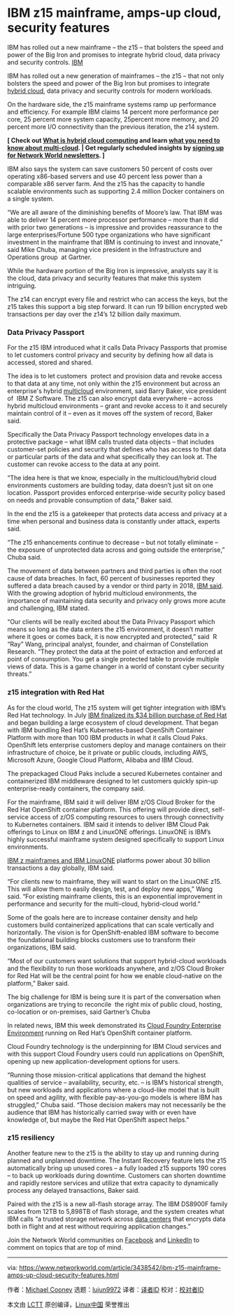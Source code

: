 [#]: collector: (lujun9972)
[#]: translator: ( )
[#]: reviewer: ( )
[#]: publisher: ( )
[#]: url: ( )
[#]: subject: (IBM z15 mainframe, amps-up cloud, security features)
[#]: via: (https://www.networkworld.com/article/3438542/ibm-z15-mainframe-amps-up-cloud-security-features.html)
[#]: author: (Michael Cooney https://www.networkworld.com/author/Michael-Cooney/)

IBM z15 mainframe, amps-up cloud, security features
======
IBM has rolled out a new mainframe – the z15 – that bolsters the speed and power of the Big Iron and promises to integrate hybrid cloud, data privacy and security controls.
[IBM][1]

IBM has rolled out a new generation of mainframes – the z15 – that not only bolsters the speed and power of the Big Iron but promises to integrate [hybrid cloud][2], data privacy and security controls for modern workloads.

On the hardware side, the z15 mainframe systems ramp up performance and efficiency. For example IBM claims 14 percent more performance per core, 25 percent more system capacity, 25percent more memory, and 20 percent more I/O connectivity than the previous iteration, the z14 system. 

**[ Check out [What is hybrid cloud computing][3] and learn [what you need to know about multi-cloud][4]. | Get regularly scheduled insights by [signing up for Network World newsletters][5]. ]**

IBM also says the system can save customers 50 percent of costs over operating x86-based servers and use 40 percent less power than a comparable x86 server farm. And the z15 has the capacity to handle scalable environments such as supporting 2.4 million Docker containers on a single system.

“We are all aware of the diminishing benefits of Moore’s law. That IBM was able to deliver 14 percent more processor performance – more than it did with prior two generations – is impressive and provides reassurance to the large enterprises/Fortune 500 type organizations who have significant investment in the mainframe that IBM is continuing to invest and innovate,” said Mike Chuba, managing vice president in the Infrastructure and Operations group  at Gartner.

While the hardware portion of the Big Iron is impressive, analysts say it is the cloud, data privacy and security features that make this system intriguing.

The z14 can encrypt every file and restrict who can access the keys, but the z15 takes this support a big step forward. It can run 19 billion encrypted web transactions per day over the z14’s 12 billion daily maximum.

### Data Privacy Passport

For the z15 IBM introduced what it calls Data Privacy Passports that promise to let customers control privacy and security by defining how all data is accessed, stored and shared.

The idea is to let customers  protect and provision data and revoke access to that data at any time, not only within the z15 environment but across an enterprise's hybrid [multicloud][6] environment, said Barry Baker, vice president of  IBM Z Software. The z15 can also encrypt data everywhere – across hybrid multicloud environments – grant and revoke access to it and securely maintain control of it – even as it moves off the system of record, Baker said.

Specifically the Data Privacy Passport technology envelopes data in a protective package – what IBM calls trusted data objects – that includes customer-set policies and security that defines who has access to that data or particular parts of the data and what specifically they can look at. The customer can revoke access to the data at any point. 

“The idea here is that we know, especially in the multicloud/hybrid cloud environments customers are building today, data doesn’t just sit on one location. Passport provides enforced enterprise-wide security policy based on needs and provable consumption of data,” Baker said.

In the end the z15 is a gatekeeper that protects data access and privacy at a time when personal and business data is constantly under attack, experts said.

“The z15 enhancements continue to decrease – but not totally eliminate – the exposure of unprotected data across and going outside the enterprise,” Chuba said.

The movement of data between partners and third parties is often the root cause of data breaches. In fact, 60 percent of businesses reported they suffered a data breach caused by a vendor or third party in 2018, [IBM said][7].  With the growing adoption of hybrid multicloud environments, the importance of maintaining data security and privacy only grows more acute and challenging, IBM stated.

“Our clients will be really excited about the Data Privacy Passport which means so long as the data enters the z15 environment, it doesn’t matter where it goes or comes back, it is now encrypted and protected,” said  R “Ray” Wang, principal analyst, founder, and chairman of Constellation Research. “They protect the data at the point of extraction and enforced at point of consumption. You get a single protected table to provide multiple views of data. This is a game changer in a world of constant cyber security threats.”

### z15 integration with Red Hat

As for the cloud world, The z15 system will get tighter integration with IBM’s Red Hat technology. In July [IBM finalized its $34 billion purchase of Red Hat][8] and began building a large ecosystem of cloud development. That began with IBM bundling Red Hat’s Kubernetes-based OpenShift Container Platform with more than 100 IBM products in what it calls Cloud Paks. OpenShift lets enterprise customers deploy and manage containers on their infrastructure of choice, be it private or public clouds, including AWS, Microsoft Azure, Google Cloud Platform, Alibaba and IBM Cloud.

The prepackaged Cloud Paks include a secured Kubernetes container and containerized IBM middleware designed to let customers quickly spin-up enterprise-ready containers, the company said. 

For the mainframe, IBM said it will deliver IBM z/OS Cloud Broker for the Red Hat OpenShift container platform. This offering will provide direct, self-service access of z/OS computing resources to users through connectivity to Kubernetes containers. IBM said it intends to deliver IBM Cloud Pak offerings to Linux on IBM z and LinuxONE offerings. LinuxONE is IBM’s highly successful mainframe system designed specifically to support Linux environments.

[IBM z mainframes and IBM LinuxONE][9] platforms power about 30 billion transactions a day globally, IBM said. 

“For clients new to mainframe, they will want to start on the LinuxONE z15. This will allow them to easily design, test, and deploy new apps,” Wang said. “For existing mainframe clients, this is an exponential improvement in performance and security for the multi-cloud, hybrid-cloud world.”

Some of the goals here are to increase container density and help customers build containerized applications that can scale vertically and horizontally. The vision is for OpenShift-enabled IBM software to become the foundational building blocks customers use to transform their organizations, IBM said.

“Most of our customers want solutions that support hybrid-cloud workloads and the flexibility to run those workloads anywhere, and z/OS Cloud Broker for Red Hat will be the central point for how we enable cloud-native on the platform,” Baker said.

The big challenge for IBM is being sure it is part of the conversation when organizations are trying to reconcile  the right mix of public cloud, hosting, co-location or on-premises, said Gartner’s Chuba

In related news, IBM this week demonstrated its [Cloud Foundry Enterprise Environment][10] running on Red Hat’s OpenShift container platform.

Cloud Foundry technology is the underpinning for IBM Cloud services and with this support Cloud Foundry users could run applications on OpenShift, opening up new application-development options for users.  

“Running those mission-critical applications that demand the highest qualities of service – availability, security, etc. – is IBM’s historical strength, but new workloads and applications where a cloud-like model that is built on speed and agility, with flexible pay-as-you-go models is where IBM has struggled,” Chuba said. “Those decision makers may not necessarily be the audience that IBM has historically carried sway with or even have knowledge of, but maybe the Red Hat OpenShift aspect helps.”

### z15 resiliency

Another feature new to the z15 is the ability to stay up and running during planned and unplanned downtime. The Instant Recovery feature lets the z15 automatically bring up unused cores – a fully loaded z15 supports 190 cores – to back up workloads during downtime. Customers can shorten downtime and rapidly restore services and utilize that extra capacity to dynamically process any delayed transactions, Baker said.  

Paired with the z15 is a new all-flash storage array. The IBM DS8900F family scales from 12TB to 5,898TB of flash storage, and the system creates what IBM calls “a trusted storage network across [data centers][11] that encrypts data both in flight and at rest without requiring application changes.”

Join the Network World communities on [Facebook][12] and [LinkedIn][13] to comment on topics that are top of mind.

--------------------------------------------------------------------------------

via: https://www.networkworld.com/article/3438542/ibm-z15-mainframe-amps-up-cloud-security-features.html

作者：[Michael Cooney][a]
选题：[lujun9972][b]
译者：[译者ID](https://github.com/译者ID)
校对：[校对者ID](https://github.com/校对者ID)

本文由 [LCTT](https://github.com/LCTT/TranslateProject) 原创编译，[Linux中国](https://linux.cn/) 荣誉推出

[a]: https://www.networkworld.com/author/Michael-Cooney/
[b]: https://github.com/lujun9972
[1]: https://www.multivu.com/players/English/8247556-ibm-z15-platform-multicloud-data-security/image/z15_1568227935514-HR.jpg
[2]: https://www.networkworld.com/article/3268448/what-is-hybrid-cloud-really-and-whats-the-best-strategy.html
[3]: https://www.networkworld.com/article/3233132/cloud-computing/what-is-hybrid-cloud-computing.html
[4]: https://www.networkworld.com/article/3252775/hybrid-cloud/multicloud-mania-what-to-know.html
[5]: https://www.networkworld.com/newsletters/signup.html
[6]: https://www.networkworld.com/article/3429258/real-world-tools-for-multi-cloud-management.html
[7]: https://www.businesswire.com/news/home/20181115005665/en/Opus-Ponemon-Institute-Announce-Results-2018-Third-Party
[8]: https://www.networkworld.com/article/3316960/ibm-closes-34b-red-hat-deal-vaults-into-multi-cloud.html
[9]: https://www.networkworld.com/article/3429596/ibm-fuses-its-software-with-red-hats-to-launch-hybrid-cloud-juggernaut.html
[10]: https://cloud.ibm.com/docs/cloud-foundry-public?topic=cloud-foundry-what-is-cloud-foundry#about-cf
[11]: https://www.networkworld.com/article/3223692/what-is-a-data-centerhow-its-changed-and-what-you-need-to-know.html
[12]: https://www.facebook.com/NetworkWorld/
[13]: https://www.linkedin.com/company/network-world
